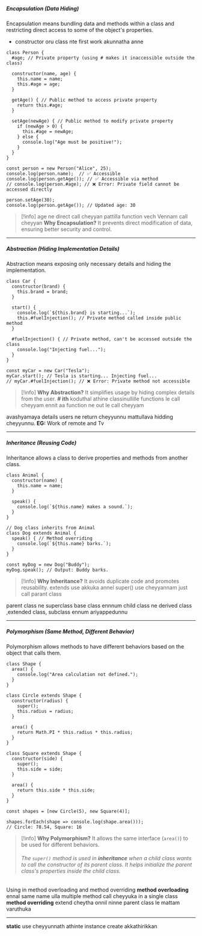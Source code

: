 
##### Encapsulation (Data Hiding)
Encapsulation means bundling data and methods within a class and restricting direct access to some of the object's properties.

- constructor oru class nte first work akunnatha anne
```
class Person {
  #age; // Private property (using # makes it inaccessible outside the class)

  constructor(name, age) {
    this.name = name;
    this.#age = age;
  }

  getAge() { // Public method to access private property
    return this.#age;
  }

  setAge(newAge) { // Public method to modify private property
    if (newAge > 0) {
      this.#age = newAge;
    } else {
      console.log("Age must be positive!");
    }
  }
}

const person = new Person("Alice", 25);
console.log(person.name);  // ✅ Accessible
console.log(person.getAge()); // ✅ Accessible via method
// console.log(person.#age); // ❌ Error: Private field cannot be accessed directly

person.setAge(30); 
console.log(person.getAge()); // Updated age: 30

```

>[!info]
>age ne direct call cheyyan pattilla function vech Vennam call cheyyan
>**Why Encapsulation?** It prevents direct modification of data, ensuring better security and control.

----
##### Abstraction (Hiding Implementation Details)
Abstraction means exposing only necessary details and hiding the implementation.

```
class Car {
  constructor(brand) {
    this.brand = brand;
  }

  start() {
    console.log(`${this.brand} is starting...`);
    this.#fuelInjection(); // Private method called inside public method
  }

  #fuelInjection() { // Private method, can't be accessed outside the class
    console.log("Injecting fuel...");
  }
}

const myCar = new Car("Tesla");
myCar.start(); // Tesla is starting... Injecting fuel...
// myCar.#fuelInjection(); // ❌ Error: Private method not accessible

```
>[!info]
>**Why Abstraction?** It simplifies usage by hiding complex details from the user.
>**# ith** koduthal athine classinullille functions le call cheyyam ennit aa function ne out le call cheyyam

avashyamaya details users ne return cheyyunnu mattullava hidding cheyyunnu. **EG:** Work of remote and Tv

---

##### Inheritance (Reusing Code)
Inheritance allows a class to derive properties and methods from another class.

```
class Animal {
  constructor(name) {
    this.name = name;
  }

  speak() {
    console.log(`${this.name} makes a sound.`);
  }
}

// Dog class inherits from Animal
class Dog extends Animal {
  speak() { // Method overriding
    console.log(`${this.name} barks.`);
  }
}

const myDog = new Dog("Buddy");
myDog.speak(); // Output: Buddy barks.

```
>[!info]
>**Why Inheritance?** It avoids duplicate code and promotes reusability.
>extends use akkuka annel super() use cheyyannam just call parant class


parent class ne superclass base class ennnum child class ne derived class ,extended class, subclass ennum ariyappedunnu

---

##### Polymorphism (Same Method, Different Behavior)
Polymorphism allows methods to have different behaviors based on the object that calls them.

```
class Shape {
  area() {
    console.log("Area calculation not defined.");
  }
}

class Circle extends Shape {
  constructor(radius) {
    super();
    this.radius = radius;
  }

  area() {
    return Math.PI * this.radius * this.radius;
  }
}

class Square extends Shape {
  constructor(side) {
    super();
    this.side = side;
  }

  area() {
    return this.side * this.side;
  }
}

const shapes = [new Circle(5), new Square(4)];

shapes.forEach(shape => console.log(shape.area())); 
// Circle: 78.54, Square: 16

```
>[!info]
>**Why Polymorphism?** It allows the same interface (`area()`) to be used for different behaviors.
>###### The `super()` method is used in **inheritance** when a child class wants to call the constructor of its parent class. It helps initialize the parent class's properties inside the child class.

Using in method overloading and method overriding 
**method overloading** ennal same name ulla multiple method call cheyyuka in a single class
**method overriding** extend cheytha onnil ninne parent class le mattam varuthuka


---
**static** use cheyyunnath athinte instance create akkathirikkan 
